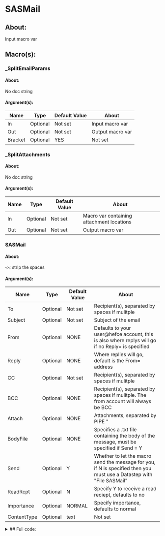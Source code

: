 # SASMail

## About:
Input macro var

## Macro(s):
### _SplitEmailParams
#### About:
No doc string

#### Argument(s):

| Name | Type | Default Value | About |
| --- | --- | --- | --- |
| In | Optional | Not set | Input macro var |
| Out | Optional | Not set | Output macro var |
| Bracket | Optional | YES | Not set |


### _SplitAttachments
#### About:
No doc string

#### Argument(s):

| Name | Type | Default Value | About |
| --- | --- | --- | --- |
| In | Optional | Not set | Macro var containing attachment locations |
| Out | Optional | Not set | Output macro var |


### SASMail
#### About:
<< strip the spaces


#### Argument(s):

| Name | Type | Default Value | About |
| --- | --- | --- | --- |
| To | Optional | Not set | Recipient(s), separated by spaces if mulitple |
| Subject | Optional | Not set | Subject of the email |
| From | Optional | NONE  | Defaults to your user@hefce account, this is also where replys will go if no Reply= is specified |
| Reply | Optional | NONE  | Where replies will go, default is the From= address |
| CC | Optional | Not set | Recipient(s), separated by spaces if mulitple |
| BCC | Optional | NONE | Recipient(s), separated by spaces if mulitple. The from account will always be BCC |
| Attach | Optional | NONE  | Attachments, separated by PIPE "|" if multiple |
| BodyFile | Optional | NONE  | Specifies a .txt file containing the body of the message, must be specified if Send = Y |
| Send | Optional | Y  | Whether to let the macro send the message for you, if N is specified then you must use a Datastep with "File SASMail" |
| ReadRcpt | Optional | N  | Specify Y to receive a read reciept, defaults to no |
| Importance | Optional | NORMAL  | Specify importance, defaults to normal |
| ContentType | Optional | text | Not set |


<details><summary>## Full code:</summary>
~~~~.sas
*Macro to split space separated parameters and return a global
variable of them in quotes, all incased by brackets;
%Macro _SplitEmailParams(In=/*Input macro var*/, Out=/*Output macro var*/,Bracket=YES);
%local i;
	%if &Bracket=YES %then %Let Str =( ;
  %else %let Str = %str();
	%Do i = 1 %to %sysFunc(CountW(&In., |, s)); * |, s << used to cope with new lines in variables and make sure dots in addresses dont get  counted;
		%Let AddStr = %Scan(&In., &i., |, s);
		%Let Str = &Str."&AddStr.";
	%End;
	%if &Bracket=YES %then %Let Str = &Str);

	%Global &Out.;
	%Let &Out.=&Str.;
%MEnd _SplitEmailParams;

%Macro _SplitAttachments(In=/*Macro var containing attachment locations*/, Out=/*Output macro var*/);
	%local i;

	%Let Str =;
	%Do i = 1 %to %sysFunc(CountW(&In., |));
		%Let AddStr = %Scan(&In., &i., |);
		%Let Str = &Str. "&AddStr." ct='application/octet-stream' ;
	%End;


	%Global &Out.;
	%Let &Out.=&Str.;
%MEnd _SplitAttachments;



*Macro to set FileName Email settings and possibly send message;
*Comparisons of email addresses wrapped in quotes to mask hyphens and apostrophes;


%Macro SASMail(To=/*Recipient(s), separated by spaces if mulitple*/,
				Subject =/*Subject of the email*/,
				From=NONE /*Defaults to your user@hefce account, this is also where replys will go if no Reply= is specified*/,
				Reply=NONE /*Where replies will go, default is the From= address*/,
				CC=/*Recipient(s), separated by spaces if mulitple*/,
				BCC=NONE/*Recipient(s), separated by spaces if mulitple. The from account will always be BCC*/,
				Attach=NONE /*Attachments, separated by PIPE "|" if multiple*/,
				BodyFile=NONE /*Specifies a .txt file containing the body of the message, must be specified if Send = Y*/,
				Send=Y /*Whether to let the macro send the message for you, if N is specified then you must use a Datastep with "File SASMail"*/,
				ReadRcpt=N /*Specify Y to receive a read reciept, defaults to no*/,
				Importance=NORMAL /*Specify importance, defaults to normal*/,
				ContentType=text/plain
				);

	*Email system settings;
	Options EmailSys = SMTP EmailHost = "" EmailAuthProtocol = None;

	*Set some utility vars;
	%Let Colon=:;
	%Let Err = ERROR&Colon.;
	%Let Warn = WARNING&Colon.;

	*Try to determine the users email address;
	%Let UserEmail = NONE;
data _FmtOut;
set library._FmtOut (where=(FmtName in ("FNAME" "LNAME")) encoding="ASCII");
run;
	Proc SQL NoPrint;
		Create Table _UserEmail as
		Select a.Start as UserName, a.Label as FName, b.Label as LName,
			substr(a.Label, 1, 1) || "." || strip(b.Label) || "@officeforstudents.org.uk" as EmailAddress,
			Count(substr(a.Label, 1, 1) || "." || strip(b.Label) || "@officeforstudents.org.uk") as AddressCount
		From (Select Start, Label from _FmtOut where FMTName = "FNAME") as a
		Left Join (Select Start, Label from _FmtOut where FMTName = "LNAME") as b
		On a.Start = b.Start
		Where upcase(UserName) = upcase("&SysUserID.")
		Group by substr(a.Label, 1, 1) || "." || strip(b.Label) || "@officeforstudents.org.uk";
		
		Select Count(*)
		Into :_NumAddressFound
		From _UserEmail where FName ne "" 
							and LName ne ""
							and AddressCount = 1;
		
		%If %eval(&_NumAddressFound = 1) %then %do;
			Select EmailAddress
			Into :UserEmail separated by "" /*<< strip the spaces*/
			From _UserEmail where FName ne "" 
								and LName ne ""
								and AddressCount = 1;
		%End;
	Quit;

	Proc Datasets Lib=Work Nolist;
		Delete _FmtOut;
	Quit;

	*If email address couldnt be worked out (maybe multiples or no last name) and from=NONE
	then end the program;
	%If "&UserEmail." = "NONE" and "&From." = "NONE" %then %do;
		%Put &Err. Your @hefce email address could not be resolved from your username;
		%Put &Err. Check Work._UserEmail;
		%Put &Err. Please specify a "from" address using From=;
		%Abort Cancel;
	%End;

	*Delete _UserEmail if we get to this point;
	Proc Datasets Lib=Work Nolist;
		Delete _UserEmail;
	Quit;

	*Check BodyFile is provided if send = Y;
	%If %upcase(&Send.) = Y and %upcase("&BodyFile.") = "NONE" %then %do;
		%Put &Err You must specify a value for BodyFile if Send = Y;
		%Abort Cancel;
	%End;

	*Check values for importance are valid;
	%If %upcase(&Importance.) ne LOW and
		%upcase(&Importance.) ne NORMAL and
		%upcase(&Importance.) ne HIGH %then %do;
			%Put &Err. You must choose either Low, Normal or High for Importance=;
			%Abort Cancel;
	%End;
	
	*Split and prepare space seperated parameters;
	%_SplitEmailParams(In = &To., Out = _To);
	%_SplitEmailParams(In = &CC., Out = _CC);
	%If "&From." = "NONE" and "&BCC." = "NONE" %then %do;
		%_SplitEmailParams(In = &UserEmail., Out = _From); *From is not space separated (you cant have more than one), but the macro does prepare it properly;
		%_SplitEmailParams(In = &UserEmail., Out = _BCC);
	%End;
	%Else %if "&From." ne "NONE" and "&BCC." ne "NONE" %then %do;
		%_SplitEmailParams(In = &From., Out = _From);
		%_SplitEmailParams(In = &From. &BCC., Out = _BCC);
	%End;
	%Else %if "&From." ne "NONE" and "&BCC." = "NONE" %then %do;
		%_SplitEmailParams(In = &From., Out = _From);
		%_SplitEmailParams(In = &From., Out = _BCC);
	%End;
	%Else %if "&From." = "NONE" and "&BCC." ne "NONE" %then %do;
		%_SplitEmailParams(In = &UserEmail., Out = _From);
		%_SplitEmailParams(In = &UserEmail. &BCC., Out = _BCC);
	%End;

	
	*The _Attach var should include the "Attach=" option statement if attachments
	are being sent, otherwise set it to blank. SAS errors if Attach= is specified
	on the filename but no file is offered (unlike blank CC, To, etc);
	%If %upcase("&Attach.") ne "NONE" %then %do;
		%_SplitAttachments(In = &Attach., Out = _Attach);
		%Let _Attach = Attach = (&_Attach);
	%End;
	%Else %let _Attach=;
	
	*Set blank for read receipt variable if no, if yes set it to option value;
	%If %upcase(&ReadRcpt.) = N %then %Let _ReadRcpt =;
	%Else %if %upcase(&ReadRcpt.) = Y %then %let _ReadRcpt= ReadReceipt;
	%Else %do;
		%Put &Err ReadRcpt= must be either Y or N;
		%Abort Cancel;
	%End;

	*Set ("") for _Reply if Reply=NONE;
	%If %upcase(&Reply.) = NONE %then %let _Reply=("");
	%Else %let _Reply = "&Reply.";

	*Put quotes around other vars, just so its tidy in the filename statement!;
	%Let _Subject = "&Subject.";
	%Let _Importance = "&Importance";

	*Create the FileName statement;
	*Sender added to create consistent From: message in email. Masks username@hefce-sasX.ac.uk. A. Olsen - 03.04.2018;
	FileName SASMail Email To=&_To. Subject=&_Subject. From=&_From. Sender=&_From. Replyto=&_Reply.
							CC=&_CC. BCC=&_BCC.
							Importance=&_Importance.
							Content_type="&ContentType"
							&_ReadRcpt. &_Attach.;

	%Put FileName SASMail Email To=&_To. Subject=&_Subject. From=&_From. Sender=&_From. Replyto=&_Reply.
							CC=&_CC. BCC=&_BCC.
							Importance=&_Importance.
							Content_type="&ContentType"
							&_ReadRcpt. &_Attach.;

	*If Send=Y, send the email;
	%If %upcase(&Send.) = Y %then %do;
		Data _NULL_;
			File SASMail;
			InFile "&BodyFile." missover dlm='09'x;
			Format Line $4096.;
			Input Line;
			Put Line;
		Run;

		%Put NOTE&Colon. Email sent with From=&_From.;
	%End;
	
	*Delete the global vars made by _SplitEmailParams;
	%SymDel _To _CC _BCC;
	%If %upcase("&Attach.") ne "NONE" %then %symDel _Attach;
%MEnd SASMail;
~~~~
</details>| Meta | Property |
| --- | --- |
| **Author:** | |
| **Path:** | *W:\SASDocumentation\example\code\SASMail.sas* |
| **Last updated:** | *2019-03-14 10:33:11* |
